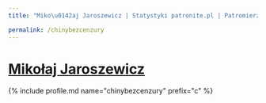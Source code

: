 ```yaml
---
title: "Miko\u0142aj Jaroszewicz | Statystyki patronite.pl | Patromierz"

permalink: /chinybezcenzury
---
```


# [Mikołaj Jaroszewicz](https://patronite.pl/chinybezcenzury)

{% include profile.md name="chinybezcenzury" prefix="c" %}
